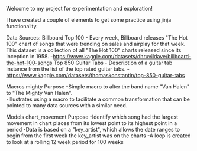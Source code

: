 Welcome to my project for experimentation and exploration!

I have created a couple of elements to get some practice using jinja functionality.

Data Sources:
    Billboard Top 100 
        - Every week, Billboard releases "The Hot 100" chart of songs that were trending on sales and airplay for that week. This dataset is a collection of all "The Hot 100" charts released since its inception in 1958.
        -https://www.kaggle.com/datasets/dhruvildave/billboard-the-hot-100-songs
    Top 850 Guitar Tabs 
        - Description of a guitar tab instance from the list of the top rated guitar tabs.
        -https://www.kaggle.com/datasets/thomaskonstantin/top-850-guitar-tabs


Macros
    mighty
        Purpose
            -Simple macro to alter the band name "Van Halen"  to "The Mighty Van Halen".  
            -Illustrates using a macro to facilitate a common transformation that can be pointed to many data sources with a similar need.

Models
    chart_movement
        Purpose
            -Identify which song had the largest movement in chart places from its lowest point to its highest point in a period
            -Data is based on a "key_artist", which allows the date ranges to begin from the first week the key_artist was on the charts
            -A loop is created to look at a rolling 12 week period for 100 weeks
